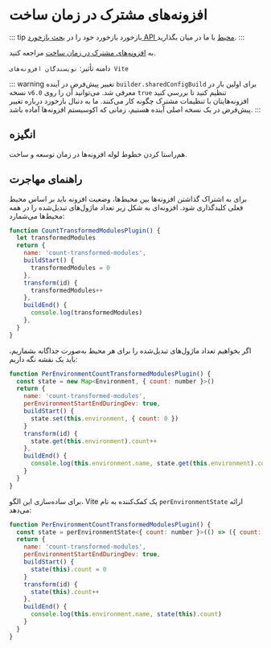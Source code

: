 # افزونه‌های مشترک در زمان ساخت

::: tip بازخورد
بازخورد خود را در [بحث بازخورد API محیط](https://github.com/vitejs/vite/discussions/16358) با ما در میان بگذارید.
:::

به [افزونه‌های مشترک در زمان ساخت](/guide/api-environment.md#shared-plugins-during-build) مراجعه کنید.

دامنه تأثیر: `نویسندگان افزونه‌های Vite`

::: warning تغییر پیش‌فرض در آینده
`builder.sharedConfigBuild` برای اولین بار در نسخه `v6.0` معرفی شد. می‌توانید آن را روی `true` تنظیم کنید تا بررسی کنید افزونه‌هایتان با تنظیمات مشترک چگونه کار می‌کنند. ما به دنبال بازخورد درباره تغییر پیش‌فرض در یک نسخه اصلی آینده هستیم، زمانی که اکوسیستم افزونه‌ها آماده باشد.
:::

## انگیزه

هم‌راستا کردن خطوط لوله افزونه‌ها در زمان توسعه و ساخت.

## راهنمای مهاجرت

برای به اشتراک گذاشتن افزونه‌ها بین محیط‌ها، وضعیت افزونه باید بر اساس محیط فعلی کلیدگذاری شود. افزونه‌ای به شکل زیر تعداد ماژول‌های تبدیل‌شده را در همه محیط‌ها می‌شمارد:

```js
function CountTransformedModulesPlugin() {
  let transformedModules
  return {
    name: 'count-transformed-modules',
    buildStart() {
      transformedModules = 0
    },
    transform(id) {
      transformedModules++
    },
    buildEnd() {
      console.log(transformedModules)
    },
  }
}
```

اگر بخواهیم تعداد ماژول‌های تبدیل‌شده را برای هر محیط به‌صورت جداگانه بشماریم، باید یک نقشه نگه داریم:

```js
function PerEnvironmentCountTransformedModulesPlugin() {
  const state = new Map<Environment, { count: number }>()
  return {
    name: 'count-transformed-modules',
    perEnvironmentStartEndDuringDev: true,
    buildStart() {
      state.set(this.environment, { count: 0 })
    }
    transform(id) {
      state.get(this.environment).count++
    },
    buildEnd() {
      console.log(this.environment.name, state.get(this.environment).count)
    }
  }
}
```

برای ساده‌سازی این الگو، Vite یک کمک‌کننده به نام `perEnvironmentState` ارائه می‌دهد:

```js
function PerEnvironmentCountTransformedModulesPlugin() {
  const state = perEnvironmentState<{ count: number }>(() => ({ count: 0 }))
  return {
    name: 'count-transformed-modules',
    perEnvironmentStartEndDuringDev: true,
    buildStart() {
      state(this).count = 0
    }
    transform(id) {
      state(this).count++
    },
    buildEnd() {
      console.log(this.environment.name, state(this).count)
    }
  }
}
```
